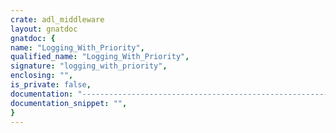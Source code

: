 ```yaml
---
crate: adl_middleware
layout: gnatdoc
gnatdoc: {
name: "Logging_With_Priority",
qualified_name: "Logging_With_Priority",
signature: "logging_with_priority",
enclosing: "",
is_private: false,
documentation: "----------------------------------------------------------------------------\n                                                                          --\n                        Copyright (C) 2017, AdaCore                       --\n                                                                          --\n  Redistribution and use in source and binary forms, with or without      --\n  modification, are permitted provided that the following conditions are  --\n  met:                                                                    --\n     1. Redistributions of source code must retain the above copyright    --\n        notice, this list of conditions and the following disclaimer.     --\n     2. Redistributions in binary form must reproduce the above copyright --\n        notice, this list of conditions and the following disclaimer in   --\n        the documentation and/or other materials provided with the        --\n        distribution.                                                     --\n     3. Neither the name of the copyright holder nor the names of its     --\n        contributors may be used to endorse or promote products derived   --\n        from this software without specific prior written permission.     --\n                                                                          --\n   THIS SOFTWARE IS PROVIDED BY THE COPYRIGHT HOLDERS AND CONTRIBUTORS    --\n   \"AS IS\" AND ANY EXPRESS OR IMPLIED WARRANTIES, INCLUDING, BUT NOT      --\n   LIMITED TO, THE IMPLIED WARRANTIES OF MERCHANTABILITY AND FITNESS FOR  --\n   A PARTICULAR PURPOSE ARE DISCLAIMED. IN NO EVENT SHALL THE COPYRIGHT   --\n   HOLDER OR CONTRIBUTORS BE LIABLE FOR ANY DIRECT, INDIRECT, INCIDENTAL, --\n   SPECIAL, EXEMPLARY, OR CONSEQUENTIAL DAMAGES (INCLUDING, BUT NOT       --\n   LIMITED TO, PROCUREMENT OF SUBSTITUTE GOODS OR SERVICES; LOSS OF USE,  --\n   DATA, OR PROFITS; OR BUSINESS INTERRUPTION) HOWEVER CAUSED AND ON ANY  --\n   THEORY OF LIABILITY, WHETHER IN CONTRACT, STRICT LIABILITY, OR TORT    --\n   (INCLUDING NEGLIGENCE OR OTHERWISE) ARISING IN ANY WAY OUT OF THE USE  --\n   OF THIS SOFTWARE, EVEN IF ADVISED OF THE POSSIBILITY OF SUCH DAMAGE.   --\n                                                                          --\n----------------------------------------------------------------------------\n\n@formal Priorities\n  Logging priority type. Higher value means higher priority.\n@formal Maximum_Message_Length\n  Maximum number of Characters in a message. Messages longer than this\n  limit will be rejected.\n@formal Maximum_Number_Of_Messages\n  Maximum number of messages in the queue. When the queue is filled the\n  lower priority will be discared.",
documentation_snippet: "",
}
---
```


